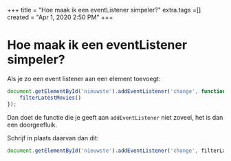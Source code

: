 +++
title = "Hoe maak ik een eventListener simpeler?"
extra.tags =[]
created = "Apr 1, 2020 2:50 PM"
+++
# Hoe maak ik een eventListener simpeler?


Als je zo een event listener aan een element toevoegt:

```jsx
document.getElementById('nieuwste').addEventListener('change', function () {
    filterLatestMovies()
});
```

Dan doet de functie die je geeft aan `addEventListener` niet zoveel, het is dan een doorgeefluik.

Schrijf in plaats daarvan dan dit:

```jsx
document.getElementById('nieuwste').addEventListener('change', filterLatestMovies);
```